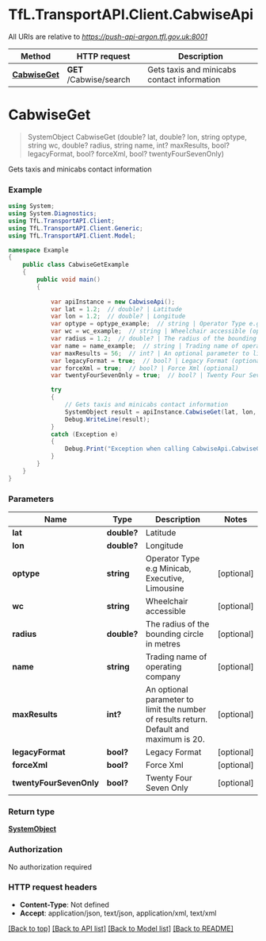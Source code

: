 # TfL.TransportAPI.Client.CabwiseApi

All URIs are relative to *https://push-api-argon.tfl.gov.uk:8001*

Method | HTTP request | Description
------------- | ------------- | -------------
[**CabwiseGet**](CabwiseApi.md#cabwiseget) | **GET** /Cabwise/search | Gets taxis and minicabs contact information


<a name="cabwiseget"></a>
# **CabwiseGet**
> SystemObject CabwiseGet (double? lat, double? lon, string optype, string wc, double? radius, string name, int? maxResults, bool? legacyFormat, bool? forceXml, bool? twentyFourSevenOnly)

Gets taxis and minicabs contact information

### Example
```csharp
using System;
using System.Diagnostics;
using TfL.TransportAPI.Client;
using TfL.TransportAPI.Client.Generic;
using TfL.TransportAPI.Client.Model;

namespace Example
{
    public class CabwiseGetExample
    {
        public void main()
        {
            
            var apiInstance = new CabwiseApi();
            var lat = 1.2;  // double? | Latitude
            var lon = 1.2;  // double? | Longitude
            var optype = optype_example;  // string | Operator Type e.g Minicab, Executive, Limousine (optional) 
            var wc = wc_example;  // string | Wheelchair accessible (optional) 
            var radius = 1.2;  // double? | The radius of the bounding circle in metres (optional) 
            var name = name_example;  // string | Trading name of operating company (optional) 
            var maxResults = 56;  // int? | An optional parameter to limit the number of results return. Default and maximum is 20. (optional) 
            var legacyFormat = true;  // bool? | Legacy Format (optional) 
            var forceXml = true;  // bool? | Force Xml (optional) 
            var twentyFourSevenOnly = true;  // bool? | Twenty Four Seven Only (optional) 

            try
            {
                // Gets taxis and minicabs contact information
                SystemObject result = apiInstance.CabwiseGet(lat, lon, optype, wc, radius, name, maxResults, legacyFormat, forceXml, twentyFourSevenOnly);
                Debug.WriteLine(result);
            }
            catch (Exception e)
            {
                Debug.Print("Exception when calling CabwiseApi.CabwiseGet: " + e.Message );
            }
        }
    }
}
```

### Parameters

Name | Type | Description  | Notes
------------- | ------------- | ------------- | -------------
 **lat** | **double?**| Latitude | 
 **lon** | **double?**| Longitude | 
 **optype** | **string**| Operator Type e.g Minicab, Executive, Limousine | [optional] 
 **wc** | **string**| Wheelchair accessible | [optional] 
 **radius** | **double?**| The radius of the bounding circle in metres | [optional] 
 **name** | **string**| Trading name of operating company | [optional] 
 **maxResults** | **int?**| An optional parameter to limit the number of results return. Default and maximum is 20. | [optional] 
 **legacyFormat** | **bool?**| Legacy Format | [optional] 
 **forceXml** | **bool?**| Force Xml | [optional] 
 **twentyFourSevenOnly** | **bool?**| Twenty Four Seven Only | [optional] 

### Return type

[**SystemObject**](SystemObject.md)

### Authorization

No authorization required

### HTTP request headers

 - **Content-Type**: Not defined
 - **Accept**: application/json, text/json, application/xml, text/xml

[[Back to top]](#) [[Back to API list]](../README.md#documentation-for-api-endpoints) [[Back to Model list]](../README.md#documentation-for-models) [[Back to README]](../README.md)

